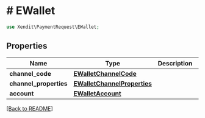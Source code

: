 # # EWallet


```php
use Xendit\PaymentRequest\EWallet;
```
## Properties

| Name | Type | Description | Examples | Notes |
| ------------ | ------------- | ------------- | ------------- | -------------|
| **channel_code** | [**EWalletChannelCode**](EWalletChannelCode.md) |  | null |  [optional] |
| **channel_properties** | [**EWalletChannelProperties**](EWalletChannelProperties.md) |  | null |  [optional] |
| **account** | [**EWalletAccount**](EWalletAccount.md) |  | null |  [optional] |


[[Back to README]](../../README.md)
